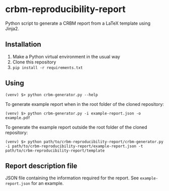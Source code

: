 # crbm-reproducibility-report

Python script to generate a CRBM report from a LaTeX template using Jinja2.

## Installation

1. Make a Python virtual environment in the usual way
2. Clone this repository
3. `pip install -r requirements.txt`

## Using

```
(venv) $> python crbm-generator.py --help
```

To generate example report when in the root folder of the cloned repository:

```
(venv) $> python crbm-generator.py -i example-report.json -o example.pdf
```

To generate the example report outside the root folder of the cloned repository:

```
(venv) $> python path/to/crbm-reproducibility-report/crbm-generator.py -i path/to/crbm-reproducibility-report/example-report.json -t path/to/crbm-reproducibility-report/template
```

## Report description file

JSON file containing the information required for the report. See `example-report.json` for an example.